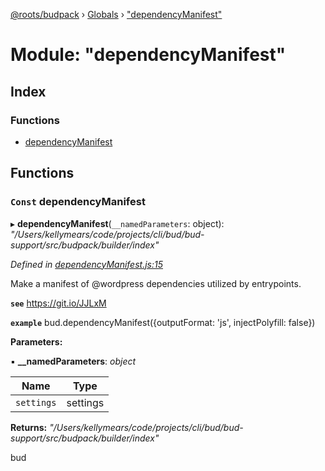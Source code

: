 [@roots/budpack](../README.md) › [Globals](../globals.md) › ["dependencyManifest"](_dependencymanifest_.md)

# Module: "dependencyManifest"

## Index

### Functions

* [dependencyManifest](_dependencymanifest_.md#const-dependencymanifest)

## Functions

### `Const` dependencyManifest

▸ **dependencyManifest**(`__namedParameters`: object): *"/Users/kellymears/code/projects/cli/bud/bud-support/src/budpack/builder/index"*

*Defined in [dependencyManifest.js:15](https://github.com/roots/bud-support/blob/5f43850/src/budpack/builder/api/dependencyManifest.js#L15)*

Make a manifest of @wordpress dependencies utilized by entrypoints.

**`see`** https://git.io/JJLxM

**`example`** bud.dependencyManifest({outputFormat: 'js', injectPolyfill: false})

**Parameters:**

▪ **__namedParameters**: *object*

Name | Type |
------ | ------ |
`settings` | settings |

**Returns:** *"/Users/kellymears/code/projects/cli/bud/bud-support/src/budpack/builder/index"*

bud
